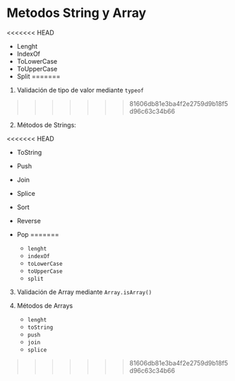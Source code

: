 # Metodos String y Array

<<<<<<< HEAD
- Lenght
- IndexOf
- ToLowerCase
- ToUpperCase
- Split
=======
1. Validación de tipo de valor mediante `typeof`
>>>>>>> 81606db81e3ba4f2e2759d9b18f5d96c63c34b66

2. Métodos de Strings:

<<<<<<< HEAD
- ToString
- Push
- Join
- Splice

- Sort
- Reverse
- Pop
=======
   - `lenght`
   - `indexOf`
   - `toLowerCase`
   - `toUpperCase`
   - `split`

3. Validación de Array mediante `Array.isArray()`

4. Métodos de Arrays

   - `lenght`
   - `toString`
   - `push`
   - `join`
   - `splice`
>>>>>>> 81606db81e3ba4f2e2759d9b18f5d96c63c34b66
